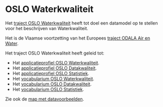 # OSLO Waterkwaliteit

Het [traject OSLO Waterkwaliteit](https://data.vlaanderen.be/standaarden/kandidaat-standaard/vocabularium-en-applicatieprofiel-oslo-waterkwaliteit.html) heeft tot doel een datamodel op te stellen voor het beschrijven van Waterkwaliteit.

Het is de Vlaamse voortzetting van het Europees [traject ODALA Air en Water](https://data.vlaanderen.be/standaarden/standaard-in-ontwikkeling/vocabularium-en-applicatieprofiel-air-and-water.html).

Het traject OSLO Waterkwaliteit heeft geleid tot:

- Hat [applicatieprofiel OSLO Waterkwaliteit](https://data.vlaanderen.be/doc/applicatieprofiel/waterkwaliteit).
- Het [applicatieprofiel OSLO Datakwaliteit](https://data.vlaanderen.be/doc/applicatieprofiel/waterkwaliteit/).
- Het [applicatieprofiel OSLO Statistiek](https://data.vlaanderen.be/doc/applicatieprofiel/statistiek/).
- Het [vocabularium OSLO Waterkwaliteit](https://data.vlaanderen.be/ns/waterkwaliteit/).
- Het [vocabularium OSLO Datakwaliteit](https://data.vlaanderen.be/ns/datakwaliteit/).
- Het [vocabularium OSLO Statistiek](https://data.vlaanderen.be/ns/statistiek/).

Zie ook de [map met datavoorbeelden](https://github.com/Informatievlaanderen/OSLOthema-Waterkwaliteit/tree/master/resources/datavoorbeelden).
